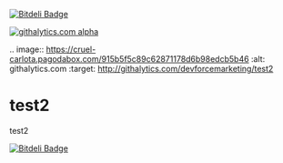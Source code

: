 [![Bitdeli Badge](https://d2weczhvl823v0.cloudfront.net/devforcemarketing/test2/trend.png)](https://bitdeli.com/free "Bitdeli Badge")



[![githalytics.com alpha](https://cruel-carlota.pagodabox.com/915b5f5c89c62871178d6b98edcb5b46 "githalytics.com")](http://githalytics.com/devforcemarketing/test2)


.. image:: https://cruel-carlota.pagodabox.com/915b5f5c89c62871178d6b98edcb5b46
    :alt: githalytics.com
    :target: http://githalytics.com/devforcemarketing/test2






test2
=====

test2


[![Bitdeli Badge](https://d2weczhvl823v0.cloudfront.net/devforcemarketing/test2/trend.png)](https://bitdeli.com/free "Bitdeli Badge")

